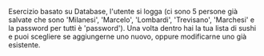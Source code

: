 Esercizio basato su Database, l'utente si logga (ci sono 5 persone già salvate che sono 
'Milanesi', 'Marcelo', 'Lombardi', 'Trevisano', 'Marchesi' e la password per tutti è 'password').
Una volta dentro hai la tua lista di sushi e puoi scegliere se aggiungerne uno nuovo, oppure
modificarne uno già esistente.
